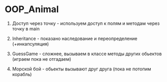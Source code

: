 # OOP_Animal

1) Доступ через точку - используем доступ к полям и методам через точку в main

2) Inheritance - показано наследование и переопределение (+инкапсуляция)

3) GuessGame - сложнее, вызываем в классе методы других обьектов (играем пока не отгадаем)

4) Морской бой - обьекты вызывают друг друга (пока не потопим корабль) 
